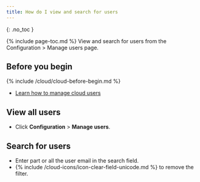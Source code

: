 ```yaml
---
title: How do I view and search for users
---
```

{: .no_toc }

{% include page-toc.md %}
View and search for users from the Configuration > Manage users page.

## Before you begin

{% include /cloud/cloud-before-begin.md %}
* [Learn how to manage cloud users](/cloud/cloud-configuration/cloud-users-manage)

## View all users

* Click **Configuration** > **Manage users**.

## Search for users

* Enter part or all the user email in the search field.
* {% include /cloud-icons/icon-clear-field-unicode.md %} to remove the filter.

